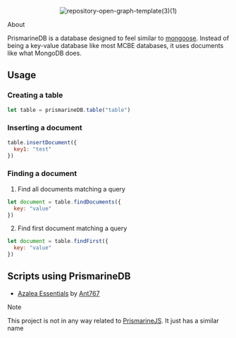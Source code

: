 <div align="center">

![repository-open-graph-template(3)(1)](https://github.com/Azalea-Essentials/PrismarineDB/assets/122332042/32ba8402-0c51-47ff-b2af-88d29519b8b5)

</div

## About

PrismarineDB is a database designed to feel similar to [mongoose](https://npmjs.com/package/mongoose). Instead of being a key-value database like most MCBE databases, it uses documents like what MongoDB does.

## Usage

### Creating a table

```js
let table = prismarineDB.table("table")
```

### Inserting a document

```js
table.insertDocument({
  key1: "test"
})
```

### Finding a document

1. Find all documents matching a query
```js
let document = table.findDocuments({
  key: "value"
})
```

2. Find first document matching a query
```js
let document = table.findFirst({
  key: "value"
})
```

## Scripts using PrismarineDB
- [Azalea Essentials](https://github.com/Azalea-Essentials/Azalea) by [Ant767](https://github.com/Ant767)

> [!NOTE]
> This project is not in any way related to [PrismarineJS](https://github.com/PrismarineJS/). It just has a similar name
